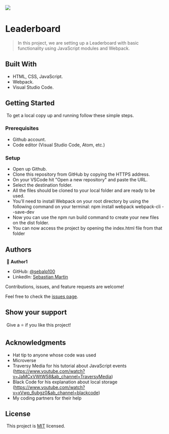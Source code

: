 ![](https://img.shields.io/badge/Microverse-blueviolet)
​

# Leaderboard

> In this project, we are setting up a Leaderboard with basic functionality using JavaScript modules and Webpack.
> ​

## Built With

- HTML, CSS, JavaScript.
- Webpack.
- Visual Studio Code.
  ​

## Getting Started

​
To get a local copy up and running follow these simple steps.
​

### Prerequisites

- Github account.
- Code editor (Visual Studio Code, Atom, etc.)
  ​

### Setup

- Open up Github.
- Clone this repository from GitHub by copying the HTTPS address.
- On your VSCode hit "Open a new repository" and paste the URL.
- Select the destination folder.
- All the files should be cloned to your local folder and are ready to be used.
- You'll need to install Webpack on your root directory by using the following command on your terminal: npm install webpack webpack-cli --save-dev
- Now you can use the npm run build command to create your new files on the dist folder.
- You can now access the project by opening the index.html file from that folder
  ​

## Authors

​
👤 **Author1**
​

- GitHub: [@sebalp100](https://github.com/sebalp100)
- LinkedIn: [Sebastian Martin](https://www.linkedin.com/in/sebastian-martin-956b2724a/)

Contributions, issues, and feature requests are welcome!

Feel free to check the [issues page](../../issues/).

## Show your support

​
Give a ⭐️ if you like this project!
​

## Acknowledgments

- Hat tip to anyone whose code was used
- Microverse
- Traversy Media for his tutorial about JavaScript events (https://www.youtube.com/watch?v=JaMCxVWtW58&ab_channel=TraversyMedia)
- Black Code for his explanation about local storage (https://www.youtube.com/watch?v=xVwp_6ubgz0&ab_channel=blackcode)
- My coding partners for their help

## License

​
This project is [MIT](./LICENSE) licensed.
